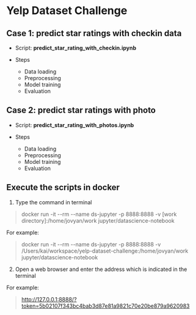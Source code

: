 # Yelp Dataset Challenge

## Case 1: predict star ratings with checkin data

- Script: **predict_star_rating_with_checkin.ipynb**

- Steps
	- Data loading
	- Preprocessing
	- Model training
	- Evaluation

## Case 2: predict star ratings with photo


- Script: **predict_star_rating_with_photos.ipynb**

- Steps
	- Data loading
	- Preprocessing
	- Model training
	- Evaluation


## Execute the scripts in docker

1. Type the command in terminal
> docker run -it --rm --name ds-jupyter -p 8888:8888 -v [work directory]:/home/jovyan/work jupyter/datascience-notebook

For example:
> docker run -it --rm --name ds-jupyter -p 8888:8888 -v /Users/kai/workspace/yelp-dataset-challenge:/home/jovyan/work jupyter/datascience-notebook


2. Open a web browser and enter the address which is indicated in the terminal

For example:
> http://127.0.0.1:8888/?token=5b02107f343bc4bab3d87e81a9821c70e20be879a9620983
